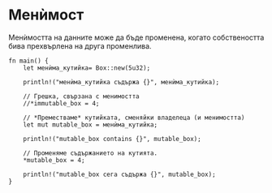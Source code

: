 # Менѝмост

Менѝмостта на данните може да бъде променена, когато собствеността бива
прехвърлена на друга променлива.

```rust,editable
fn main() {
    let менѝма_кутийка= Box::new(5u32);

    println!("менѝма_кутийка съдържа {}", менѝма_кутийка);

    // Грешка, свързана с менимостта
    //*immutable_box = 4;

    // *Преместваме* кутийката, сменяйки владелеца (и менимостта)
    let mut mutable_box = менѝма_кутийка;

    println!("mutable_box contains {}", mutable_box);

    // Променяме съдържанието на кутията.
    *mutable_box = 4;

    println!("mutable_box сега съдържа {}", mutable_box);
}
```
